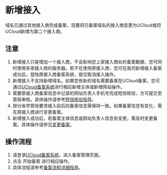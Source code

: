# 新增接入

域名已通过其他接入商完成备案，现要将已备案域名的接入商变更为UCloud或将UCloud新增为第二个接入商。

## 注意

1. 新增接入只是增加一个接入商，不会影响您上家接入商处的备案数据，您可同时使用多家接入商的服务器。若不在使用原接入商，您可在我司新增接入备案成功后，登陆原接入商备案系统，提交取消接入操作。
2. 新增接入不支持新增域名，如果您有新的域名需要备案在UCloud备案，您可通过[UCloud备案系统](https://console.ucloud.cn/icp/)进行相应新增主体或新增网站操作。
3. 需要原接入商备案信息中记录的网站负责人手机号完成短信核验，方可提交至管局审核。具体操作请参考[短信核验指导](https://docs.ucloud.cn/beian1/guidance/guidance2)。
4. 部分省市管局要求接入前后的备案信息需保持一致。如果备案信息有变化，需在原接入商进行变更备案。
5. 新增接入成功后，若备案主体信息或网站负责人信息有变更，需及时变更备案。具体操作请参见[变更备案](https://docs.ucloud.cn/beian1/guidance/guidance7)。

## 操作流程

1. 请登录[UCloud备案系统](https://console.ucloud.cn/icp/)，进入备案管理页面。
2. 点击 开始备案 进行相应操作。
3. 具体流程请参考[备案流程详细指导](https://docs.ucloud.cn/beian1/guidance/guidance1)。